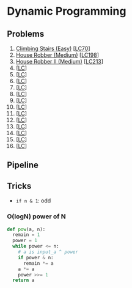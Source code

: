 # Dynamic Programming

## Problems

1. [Climbing Stairs (Easy)]()
[[LC70](https://leetcode.com/problems/climbing-stairs/description/)]
1. [House Robber (Medium)]()
[[LC198](https://leetcode.com/problems/house-robber/description/)]
1. [House Robber II (Medium)]()
[[LC213](https://leetcode.com/problems/house-robber-ii/description/)]
1. []()
[[LC]()]
1. []()
[[LC]()]
1. []()
[[LC]()]
1. []()
[[LC]()]
1. []()
[[LC]()]
1. []()
[[LC]()]
1. []()
[[LC]()]
1. []()
[[LC]()]
1. []()
[[LC]()]
1. []()
[[LC]()]
1. []()
[[LC]()]
1. []()
[[LC]()]
1. []()
[[LC]()]

## Pipeline

## Tricks

- `if n & 1`: odd

### O(logN) power of N
```python
def pow(a, n):
  remain = 1
  power = 1
  while power <= n:
    # a is input_a ^ power
    if power & n:
      remain *= a
    a *= a
    power >>= 1
  return a
```
